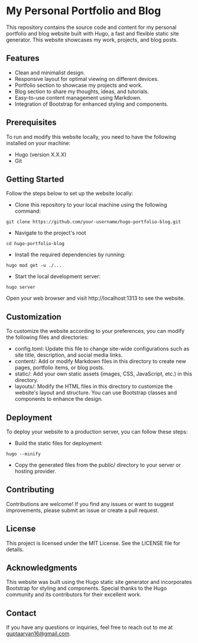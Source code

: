 # My Personal Portfolio and Blog

This repository contains the source code and content for my personal portfolio and blog website built with Hugo, a fast and flexible static site generator. This website showcases my work, projects, and blog posts.

## Features

- Clean and minimalist design.
- Responsive layout for optimal viewing on different devices.
- Portfolio section to showcase my projects and work.
- Blog section to share my thoughts, ideas, and tutorials.
- Easy-to-use content management using Markdown.
- Integration of Bootstrap for enhanced styling and components.

## Prerequisites
To run and modify this website locally, you need to have the following installed on your machine:

- Hugo (version X.X.X)
- Git

## Getting Started

Follow the steps below to set up the website locally:

- Clone this repository to your local machine using the following command:

```
git clone https://github.com/your-username/hugo-portfolio-blog.git
```
- Navigate to the project's root
```
cd hugo-portfolio-blog
```
- Install the required dependencies by running:
```
hugo mod get -u ./...
```
- Start the local development server:
```
hugo server
```
Open your web browser and visit http://localhost:1313 to see the website.

## Customization

To customize the website according to your preferences, you can modify the following files and directories:

- config.toml: Update this file to change site-wide configurations such as site title, description, and social media links.
- content/: Add or modify Markdown files in this directory to create new pages, portfolio items, or blog posts.
- static/: Add your own static assets (images, CSS, JavaScript, etc.) in this directory.
- layouts/: Modify the HTML files in this directory to customize the website's layout and structure. You can use Bootstrap classes and components to enhance the design.

## Deployment
To deploy your website to a production server, you can follow these steps:

- Build the static files for deployment:
```
hugo --minify
```
- Copy the generated files from the public/ directory to your server or hosting provider.

## Contributing
Contributions are welcome! If you find any issues or want to suggest improvements, please submit an issue or create a pull request.

## License

This project is licensed under the MIT License. See the LICENSE file for details.

## Acknowledgments

This website was built using the Hugo static site generator and incorporates Bootstrap for styling and components. Special thanks to the Hugo community and its contributors for their excellent work.

## Contact

If you have any questions or inquiries, feel free to reach out to me at guptaaryan16@gmail.com.


